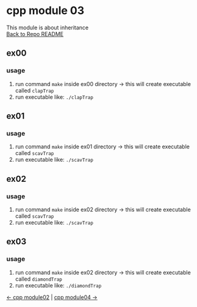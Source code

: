 # cpp module 03
This module is about inheritance   
[Back to Repo README](../README.md)

## ex00
### usage
1. run command `make` inside ex00 directory -> this will create executable called `clapTrap`
2. run executable like: `./clapTrap`

## ex01
### usage
1. run command `make` inside ex01 directory -> this will create executable called `scavTrap`
2. run executable like: `./scavTrap`

## ex02
### usage
1. run command `make` inside ex02 directory -> this will create executable called `scavTrap`
2. run executable like: `./scavTrap`

## ex03
### usage
1. run command `make` inside ex02 directory -> this will create executable called `diamondTrap`
2. run executable like: `./diamondTrap`

[← cpp module02](../cpp02/README.md) | [cpp module04 →](../cpp04/README.md)

